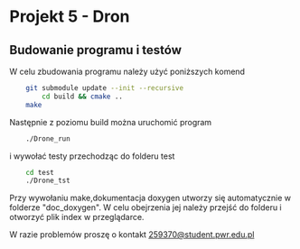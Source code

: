 # Projekt 5 - Dron

## Budowanie programu i testów

W celu zbudowania programu należy użyć poniższych komend

```bash
    git submodule update --init --recursive
		cd build && cmake ..
    make
```

Następnie z poziomu build można uruchomić program

```bash
    ./Drone_run
```

i wywołać testy przechodząc do folderu test

```bash
    cd test
    ./Drone_tst
```

Przy wywołaniu make,dokumentacja doxygen utworzy się automatycznie w folderze "doc_doxygen".
W celu obejrzenia jej należy przejść do folderu i otworzyć plik index w przeglądarce.

W razie problemów proszę o kontakt <259370@student.pwr.edu.pl>